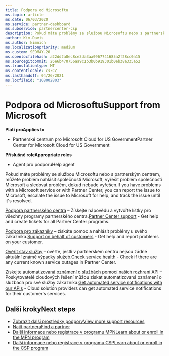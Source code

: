 ```yaml
---
title: Podpora od Microsoftu
ms.topic: article
ms.date: 06/03/2020
ms.service: partner-dashboard
ms.subservice: partnercenter-csp
description: Pokud máte problémy se službou Microsoftu nebo s partnerským centrem, můžete postoupit do Microsoftu a vyřešit problém, dokud ho nevyřešíte.
author: Kim-Davis
ms.author: kimnich
ms.localizationpriority: medium
ms.custom: SEOMAY.20
ms.openlocfilehash: a22dd2a8ec8ce3da3aa0967741685a2f28cc0a15
ms.sourcegitcommit: 26e6b470756aa9c1b3b0b919301b0eb38a335a52
ms.translationtype: MT
ms.contentlocale: cs-CZ
ms.lasthandoff: 04/26/2021
ms.locfileid: "108002803"
---
```

# <a name="support-from-microsoft"></a><span data-ttu-id="4982f-103">Podpora od Microsoftu</span><span class="sxs-lookup"><span data-stu-id="4982f-103">Support from Microsoft</span></span>

<span data-ttu-id="4982f-104">**Platí pro**</span><span class="sxs-lookup"><span data-stu-id="4982f-104">**Applies to**</span></span>

- <span data-ttu-id="4982f-105">Partnerské centrum pro Microsoft Cloud for US Government</span><span class="sxs-lookup"><span data-stu-id="4982f-105">Partner Center for Microsoft Cloud for US Government</span></span>

<span data-ttu-id="4982f-106">**Příslušné role**</span><span class="sxs-lookup"><span data-stu-id="4982f-106">**Appropriate roles**</span></span>

- <span data-ttu-id="4982f-107">Agent pro podporu</span><span class="sxs-lookup"><span data-stu-id="4982f-107">Help agent</span></span>

<span data-ttu-id="4982f-108">Pokud máte problémy se službou Microsoftu nebo s partnerským centrem, můžete problém nahlásit společnosti Microsoft, vyřešit problém společnosti Microsoft a sledovat problém, dokud nebude vyřešen.</span><span class="sxs-lookup"><span data-stu-id="4982f-108">If you have problems with a Microsoft service or with Partner Center, you can report the issue to Microsoft, escalate the issue to Microsoft for help, and track the issue until it's resolved.</span></span>

<span data-ttu-id="4982f-109">[Podpora partnerského centra](report-problems-with-partner-center.md) – Získejte nápovědu a vytvořte lístky pro všechny programy partnerského centra.</span><span class="sxs-lookup"><span data-stu-id="4982f-109">[Partner Center support](report-problems-with-partner-center.md) - Get help and create tickets for all Partner Center programs.</span></span>

<span data-ttu-id="4982f-110">[Podpora pro zákazníky](report-problems-on-behalf-of-a-customer.md) – získáte pomoc a nahlásit problémy u svého zákazníka.</span><span class="sxs-lookup"><span data-stu-id="4982f-110">[Support on behalf of customers](report-problems-on-behalf-of-a-customer.md) - Get help and report problems on your customer.</span></span>

<span data-ttu-id="4982f-111">[Ověřit stav služby](check-service-health.md) – ověřte, jestli v partnerském centru nejsou žádné aktuální známé výpadky služeb.</span><span class="sxs-lookup"><span data-stu-id="4982f-111">[Check service health](check-service-health.md) - Check if there are any current known service outages in Partner Center.</span></span>

<span data-ttu-id="4982f-112">[Získejte automatizovaná oznámení o službách pomocí našich rozhraní API](get-automated-service-notifications-with-our-apis.md) – Poskytovatelé cloudových řešení můžou získat automatizovaná oznámení o službách pro své služby zákazníka.</span><span class="sxs-lookup"><span data-stu-id="4982f-112">[Get automated service notifications with our APIs](get-automated-service-notifications-with-our-apis.md) - Cloud solution providers can get automated service notifications for their customer's services.</span></span>

## <a name="next-steps"></a><span data-ttu-id="4982f-113">Další kroky</span><span class="sxs-lookup"><span data-stu-id="4982f-113">Next steps</span></span>

- [<span data-ttu-id="4982f-114">Zobrazit další prostředky podpory</span><span class="sxs-lookup"><span data-stu-id="4982f-114">View more support resources</span></span>](https://partner.microsoft.com/support/?stage=1)
- [<span data-ttu-id="4982f-115">Najít partnera</span><span class="sxs-lookup"><span data-stu-id="4982f-115">Find a partner</span></span>](find-a-partner.md)
- [<span data-ttu-id="4982f-116">Další informace nebo registrace v programu MPN</span><span class="sxs-lookup"><span data-stu-id="4982f-116">Learn about or enroll in the MPN program</span></span>](https://partner.microsoft.com/membership)
- [<span data-ttu-id="4982f-117">Další informace nebo registrace v programu CSP</span><span class="sxs-lookup"><span data-stu-id="4982f-117">Learn about or enroll in the CSP program</span></span>](https://partner.microsoft.com/membership/cloud-solution-provider)
